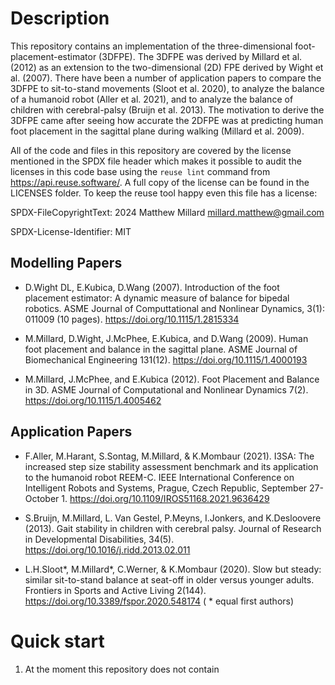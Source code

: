 # Description

This repository contains an implementation of the three-dimensional foot-placement-estimator (3DFPE). The 3DFPE was derived by Millard et al. (2012) as an extension to the two-dimensional (2D) FPE derived by Wight et al. (2007). There have been a number of application papers to compare the 3DFPE to sit-to-stand movements (Sloot et al. 2020), to analyze the balance of a humanoid robot (Aller et al. 2021), and to analyze the balance of children with cerebral-palsy (Bruijn et al. 2013). The motivation to derive the 3DFPE came after seeing how accurate the 2DFPE was at predicting human foot placement in the sagittal plane during walking (Millard et al. 2009).


All of the code and files in this repository are covered by the license mentioned in the SPDX file header which makes it possible to audit the licenses in this code base using the ```reuse lint``` command from https://api.reuse.software/. A full copy of the license can be found in the LICENSES folder. To keep the reuse tool happy even this file has a license:

 SPDX-FileCopyrightText: 2024 Matthew Millard <millard.matthew@gmail.com>

 SPDX-License-Identifier: MIT

## Modelling Papers

 - D.Wight DL, E.Kubica, D.Wang (2007). Introduction of the foot placement estimator: A dynamic measure of balance for bipedal robotics. ASME Journal of Computtational and Nonlinear Dynamics, 3(1): 011009 (10 pages). https://doi.org/10.1115/1.2815334

 - M.Millard, D.Wight, J.McPhee, E.Kubica, and D.Wang (2009). Human foot placement and balance in the sagittal plane. ASME Journal of Biomechanical Engineering 131(12). https://doi.org/10.1115/1.4000193

 - M.Millard, J.McPhee, and E.Kubica (2012). Foot Placement and Balance in 3D. ASME Journal of Computational and Nonlinear Dynamics 7(2). https://doi.org/10.1115/1.4005462


## Application Papers

 - F.Aller, M.Harant, S.Sontag, M.Millard, & K.Mombaur (2021). I3SA: The increased step size stability assessment benchmark and its application to the humanoid robot REEM-C. IEEE International Conference on Intelligent Robots and Systems, Prague, Czech Republic, September 27-October 1. https://doi.org/10.1109/IROS51168.2021.9636429

 - S.Bruijn, M.Millard, L. Van Gestel, P.Meyns, I.Jonkers, and K.Desloovere (2013). Gait stability in children with cerebral palsy. Journal of Research in Developmental Disabilities, 34(5). https://doi.org/10.1016/j.ridd.2013.02.011

 - L.H.Sloot*, M.Millard*, C.Werner, & K.Mombaur (2020). Slow but steady: similar sit-to-stand balance at seat-off in older versus younger adults. Frontiers in Sports and Active Living 2(144). https://doi.org/10.3389/fspor.2020.548174 ( * equal first authors)

# Quick start
1. At the moment this repository does not contain

